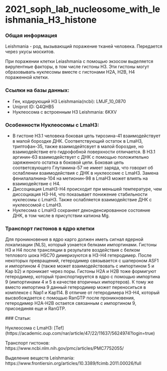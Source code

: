 # 2021_soph_lab_nucleosome_with_leishmania_H3_histone
### Общая информация
<p> Leishmania - род, вызывающий поражение тканей человека. Передается через укусы москитов.<br>
<p> При поражении клетки Leiashmania с помощью экзосом выделяется вирулентные факторы, в том числе гистоны H3. Эти гистоны могут образовывать нуклесомы вместе с гистонами H2A, H2B, H4 пораженной клетки.</p>

### Ссылки на базы данных:
  <ul>
    <li> Ген, кодирующий H3 Leishmania(ncbi): LMJF_10_0870 <br>
    <li> Uniprot ID: Q4QHB5 <br>
    <li> Нуклеосома с встроенным H3 Leishmania: 6KXV <br>
  </ul>

### Особенности Нуклеосомы с LmaH3:
  <ul>
    <li> В гистоне H3.1 человека боковая цепь тирозина-41 взаимодействует в малой бороздке ДНК. Соответствующий остаток в LmaH3, триптофан-35, также взаимодейтсвует в малой бороздке, но взаимодействие его гидрофобной поверхности отличается. В H3.1 аргинин-63 взаимодействует с ДНК с помощью положительно заряженного остатка в боковой цепи. Боковая цепь соответсвующего Глутамина-57 не имеет заряда, что говорит об ослаблении взаимодействия с ДНК в нуклеосоме с LmaH3. Замена фенилалалнина-104 на метионин-98 в LmaH3 может влиять на взаимодействие с H4.<br>
    <li> Диссоциация LmaH3-H4 происходит при меньшей температуре, чем диссоциация H3-H4, что показывает понижение стабильности нуклесомы с LmaH3. Также ослабляется взаимодействие ДНК с нуклеосомой с LmaH3.<br>
    <li> Нуклесома с LmaH3 сохраняет деконденсированное состояние ДНК, в том числе в присутствии катиона Mg.<br>
  </ul>

### Транспорт гистонов в ядро клетки
<p>Для проникновения в ядро карго должен иметь сигнал ядерной локализации (NLS), который узнается белками импортинами. Гистоны Н3 и Н4 после трансляции в результате воздействия с белком теплового шока HSC70 димеризуются в Н3-Н4 гетеродимер. После некоторых превращений, гетеродимер связывается с шапероном ASF1 и импортином 4 (также может взаимодействовать с импортином 5 и Kap b2) и проникает через поры. Гистоны Н2А и Н2В тоже формигуют гетеродимер, который транспортируется в ядро с помощью импортина 9 (импортинами 4 и 5 в качестве вторичных импортеров). К тому же вместо импортина 9 данный гетеродимер может переноситься в комплексе с Nap1 и Kap114. В отличие от гетеродимера Н3-Н4, который высвобождается с помощью RanGTP после проникновения, гетеродимер Н2А-Н2В остается связанным с импортином 9, присоединяя еще и RanGTP.</p>
### Статьи:
<p>Нуклеосома с LmaH3: [Tef](https://academic.oup.com/nar/article/47/22/11637/5624974?login=true)<br>
<p>Транспорт гистонов: https://www.ncbi.nlm.nih.gov/pmc/articles/PMC7752055/</p>
<p>Выделение веществ Leishmania: https://www.frontiersin.org/articles/10.3389/fcimb.2011.00026/full</p>
